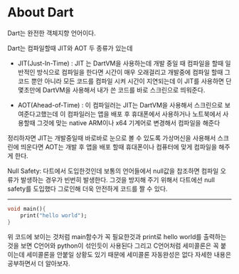 # **About Dart**
Dart는 완전한 객체지향 언어이다.

Dart는 컴파일할때 JIT와 AOT 두 종류가 있는데 

- JIT(Just-In-Time) : JIT 는 DartVM을 사용하는데 개발 중일 때 컴파일을 할때 일반적인 방식으로 컴파일을 한다면 시간이 매우 오래걸리고 개발중에 컴파일 할때 그 코드 뿐안 아니라 모든 코드를 컴파일 시켜 시간이 지연되는데 이 JIT를 사용하면 단 몇초만에 DartVM을 사용해서 내가 쓴 코드를 바로 스크린으로 띄워준다.  

- AOT(Ahead-of-Time) : 이 컴파일러는 JIT는 DartVM을 사용해서 스크린으로 보여준다고했는데 이 컴파일러는 앱을 배포 후 휴대폰에서 사용하거나 노트북에서 사용할때 그것에 맞는 native ARM이나 x64 기계어로 변경해서 컴파일을 해준다 

정리하자면 
JIT는 개발중일때 바로바로 눈으로 볼 수 있도록 가상머신을 사용해서 스크린에 띄운다면
AOT는 개발 후 앱을 배포 할때 휴대폰이나 컴퓨터에 맞게 컴파일을 해주게 한다.

Null Safety: 다트에서 도입한것인데 보통의 언어들에서 null값을 찹조하면 컴파일 오류가 발생하는 경우가 빈번히 발생한다. 그것을 방지해 주기 위해서 다트에선 null safety를 도입했다 그로인해 더욱 안전하게 코드를 짤 수 있다. 

---

~~~dart
void main(){
    print("hello world");
}
~~~
위 코드에 보이는 것처럼 main함수가 꼭 필요한것과 print로 hello world를 출력하는것을 보면
C언어와 python이 섞인듯이 사용된다 그리고 C언어처럼 세미콜론은 꼭 붙이는데 세미콜론을 안붙일 상황도 있기 때문에 세미콜론 자동완성은 없다 자세한 내용은 공부하면서 더 알아보자.